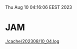 Thu Aug 10 04:16:06 EEST 2023
# JAM
<a href='./cache/202308/10_04.log'>./cache/202308/10_04.log</a>
